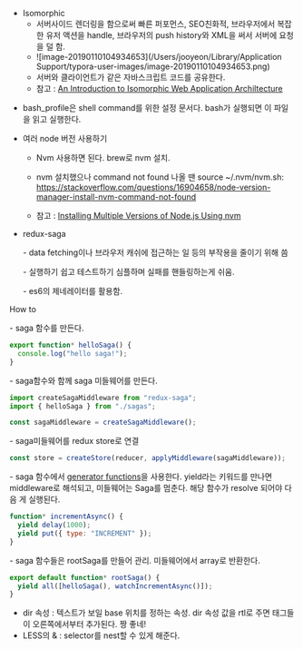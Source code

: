 - Isomorphic
  - 서버사이드 렌더링을 함으로써 빠른 퍼포먼스, SEO친화적, 브라우저에서 복잡한 유저 액션을 handle, 브라우저의 push history와 XML을 써서 서버에 요청을 덜 함.
  - ![image-20190110104934653](/Users/jooyeon/Library/Application Support/typora-user-images/image-20190110104934653.png)
  - 서버와 클라이언트가 같은 자바스크립트 코드를 공유한다.
  - 참고 : [An Introduction to Isomorphic Web Application Archiltecture](https://medium.com/@ElyseKoGo/an-introduction-to-isomorphic-web-application-architecture-a8c81c42f59)

* bash_profile은 shell command를 위한 설정 문서다. bash가 실행되면 이 파일을 읽고 실행한다.

* 여러 node 버전 사용하기

  - Nvm 사용하면 된다. brew로 nvm 설치.
  - nvm 설치했으나 command not found 나올 땐 source ~/.nvm/nvm.sh: https://stackoverflow.com/questions/16904658/node-version-manager-install-nvm-command-not-found

  - 참고 : [Installing Multiple Versions of Node.js Using nvm](https://www.sitepoint.com/quick-tip-multiple-versions-node-nvm/)

* redux-saga

  \- data fetching이나 브라우저 캐쉬에 접근하는 일 등의 부작용을 줄이기 위해 씀

  \- 실행하기 쉽고 테스트하기 심플하며 실패를 핸들링하는게 쉬움.

  \- es6의 제네레이터를 활용함.

How to

\- saga 함수를 만든다.

```javascript
export function* helloSaga() {
  console.log("hello saga!");
}
```

\- saga함수와 함께 saga 미들웨어를 만든다.

```javascript
import createSagaMiddleware from "redux-saga";
import { helloSaga } from "./sagas";

const sagaMiddleware = createSagaMiddleware();
```

\- saga미들웨어를 redux store로 연결

```javascript
const store = createStore(reducer, applyMiddleware(sagaMiddleware));
```

\- saga 함수에서 [generator functions](https://developer.mozilla.org/en-US/docs/Web/JavaScript/Reference/Statements/function*)을 사용한다. yield라는 키워드를 만나면 middleware로 해석되고, 미들웨어는 Saga를 멈춘다. 해당 함수가 resolve 되어야 다음 게 실행된다.

```javascript
function* incrementAsync() {
  yield delay(1000);
  yield put({ type: "INCREMENT" });
}
```

\- saga 함수들은 rootSaga를 만들어 관리. 미들웨어에서 array로 반환한다.

```javascript
export default function* rootSaga() {
  yield all([helloSaga(), watchIncrementAsync()]);
}
```

- dir 속성 : 텍스트가 보일 base 위치를 정하는 속성. dir 속성 값을 rtl로 주면 태그들이 오른쪽에서부터 추가된다. 짱 좋네!
- LESS의 & : selector를 nest할 수 있게 해준다.
